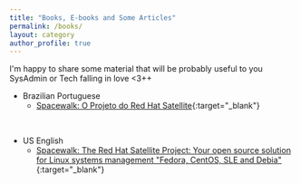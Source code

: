 ```yaml
---
title: "Books, E-books and Some Articles"
permalink: /books/
layout: category
author_profile: true
---
```

I'm happy to share some material that will be probably useful to you SysAdmin or Tech falling in love <3++

- Brazilian Portuguese
  - [Spacewalk: O Projeto do Red Hat Satellite](https://editorabrasport.com.br/spacewalk-red-hat-satellite){:target="_blank"}

<br/>

- US English
  - [Spacewalk: The Red Hat Satellite Project: Your open source solution for Linux systems management "Fedora, CentOS, SLE and Debia"](https://www.amazon.com/Spacewalk-Satellite-Project-solution-management-ebook/dp/B071DDQ4W2){:target="_blank"}
